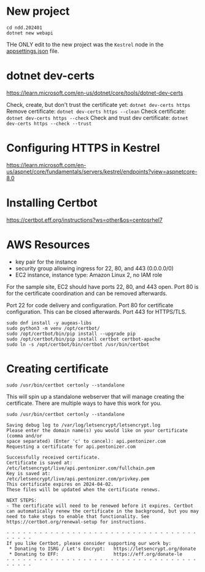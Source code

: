 # New project

```
cd ndd.202401
dotnet new webapi
```

THe ONLY edit to the new project was the `Kestrel` node in the [appsettings.json](ndd.202401/appsettings.json) file.

# dotnet dev-certs

https://learn.microsoft.com/en-us/dotnet/core/tools/dotnet-dev-certs

Check, create, but don't trust the certificate yet: `dotnet dev-certs https`
Remove certificate: `dotnet dev-certs https --clean`
Check certificate: `dotnet dev-certs https --check`
Check and trust dev certificate: `dotnet dev-certs https --check --trust`

# Configuring HTTPS in Kestrel

https://learn.microsoft.com/en-us/aspnet/core/fundamentals/servers/kestrel/endpoints?view=aspnetcore-8.0

# Installing Certbot

https://certbot.eff.org/instructions?ws=other&os=centosrhel7

# AWS Resources

* key pair for the instance
* security group allowing ingress for 22, 80, and 443 (0.0.0.0/0)
* EC2 instance, instance type: Amazon Linux 2, no IAM role

For the sample site, EC2 should have ports 22, 80, and 443 open. Port 80 is for the certificate coordination and can be removed afterwards.

Port 22 for code delivery and configuration.
Port 80 for certificate configuration. This can be closed afterwards.
Port 443 for HTTPS/TLS.

```
sudo dnf install -y augeas-libs
sudo python3 -m venv /opt/certbot/
sudo /opt/certbot/bin/pip install --upgrade pip
sudo /opt/certbot/bin/pip install certbot certbot-apache
sudo ln -s /opt/certbot/bin/certbot /usr/bin/certbot
```

# Creating certificate

```
sudo /usr/bin/certbot certonly --standalone
```

This will spin up a standalone webserver that will manage creating the certificate. There are multiple ways to have this work for you.

```
sudo /usr/bin/certbot certonly --standalone

Saving debug log to /var/log/letsencrypt/letsencrypt.log
Please enter the domain name(s) you would like on your certificate (comma and/or
space separated) (Enter 'c' to cancel): api.pentonizer.com
Requesting a certificate for api.pentonizer.com

Successfully received certificate.
Certificate is saved at: /etc/letsencrypt/live/api.pentonizer.com/fullchain.pem
Key is saved at:         /etc/letsencrypt/live/api.pentonizer.com/privkey.pem
This certificate expires on 2024-04-02.
These files will be updated when the certificate renews.

NEXT STEPS:
- The certificate will need to be renewed before it expires. Certbot can automatically renew the certificate in the background, but you may need to take steps to enable that functionality. See https://certbot.org/renewal-setup for instructions.

- - - - - - - - - - - - - - - - - - - - - - - - - - - - - - - - - - - - - - - -
If you like Certbot, please consider supporting our work by:
 * Donating to ISRG / Let's Encrypt:   https://letsencrypt.org/donate
 * Donating to EFF:                    https://eff.org/donate-le
- - - - - - - - - - - - - - - - - - - - - - - - - - - - - - - - - - - - - - - -
```
